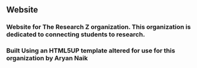 ## Website
### Website for The Research Z organization. This organization is dedicated to connecting students to research.
### Built Using an HTML5UP template altered for use for this organization by Aryan Naik

